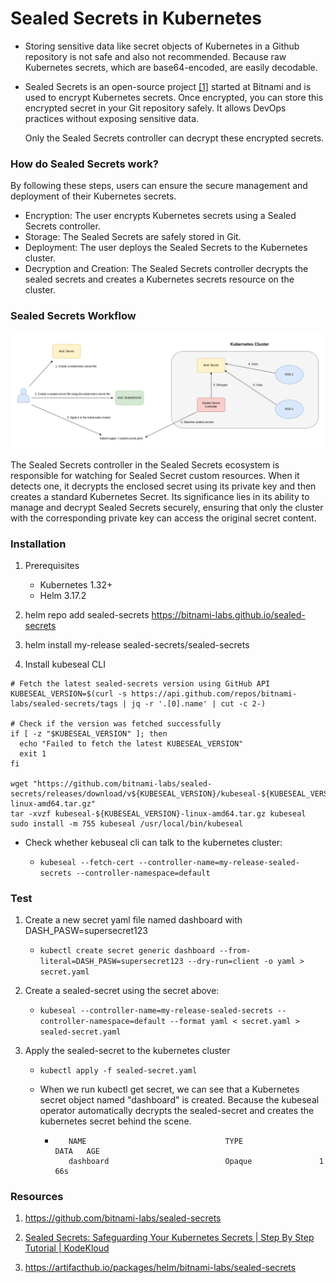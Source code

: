 # Sealed Secrets in Kubernetes

* Storing sensitive data like secret objects of Kubernetes in a Github repository is not safe and also not recommended. Because raw Kubernetes secrets, which are base64-encoded, are easily decodable.

* Sealed Secrets is an open-source project [[1]](https://github.com/bitnami-labs/sealed-secrets) started at Bitnami and is used to encrypt Kubernetes secrets. Once encrypted, you can store this encrypted secret in your Git repository safely. It allows DevOps practices without exposing sensitive data.

  Only the Sealed Secrets controller can decrypt these encrypted secrets.


### How do Sealed Secrets work?

By following these steps, users can ensure the secure management and deployment of their Kubernetes secrets.

* Encryption: The user encrypts Kubernetes secrets using a Sealed Secrets controller.
* Storage: The Sealed Secrets are safely stored in Git.
* Deployment: The user deploys the Sealed Secrets to the Kubernetes cluster.
* Decryption and Creation: The Sealed Secrets controller decrypts the sealed secrets and creates a Kubernetes secrets resource on the cluster.


### Sealed Secrets Workflow

![sealed-secrets workflow](sealed-secrets-workflow.png)

The Sealed Secrets controller in the Sealed Secrets ecosystem is responsible for watching for Sealed Secret custom resources. When it detects one, it decrypts the enclosed secret using its private key and then creates a standard Kubernetes Secret. Its significance lies in its ability to manage and decrypt Sealed Secrets securely, ensuring that only the cluster with the corresponding private key can access the original secret content.

### Installation

1. Prerequisites

   - Kubernetes 1.32+
   - Helm 3.17.2


2. helm repo add sealed-secrets https://bitnami-labs.github.io/sealed-secrets

3. helm install my-release sealed-secrets/sealed-secrets

4. Install kubeseal CLI

  ```
  # Fetch the latest sealed-secrets version using GitHub API
KUBESEAL_VERSION=$(curl -s https://api.github.com/repos/bitnami-labs/sealed-secrets/tags | jq -r '.[0].name' | cut -c 2-)

# Check if the version was fetched successfully
if [ -z "$KUBESEAL_VERSION" ]; then
    echo "Failed to fetch the latest KUBESEAL_VERSION"
    exit 1
fi

wget "https://github.com/bitnami-labs/sealed-secrets/releases/download/v${KUBESEAL_VERSION}/kubeseal-${KUBESEAL_VERSION}-linux-amd64.tar.gz"
tar -xvzf kubeseal-${KUBESEAL_VERSION}-linux-amd64.tar.gz kubeseal
sudo install -m 755 kubeseal /usr/local/bin/kubeseal
  ```
- Check whether kebuseal cli can talk to the kubernetes cluster:

   - ```kubeseal --fetch-cert --controller-name=my-release-sealed-secrets --controller-namespace=default```

### Test

1. Create a new secret yaml file named dashboard with DASH_PASW=supersecret123
   - ```kubectl create secret generic dashboard --from-literal=DASH_PASW=supersecret123 --dry-run=client -o yaml > secret.yaml```

2. Create a sealed-secret using the secret above:

   - ```kubeseal --controller-name=my-release-sealed-secrets --controller-namespace=default --format yaml < secret.yaml > sealed-secret.yaml```

3. Apply the sealed-secret to the kubernetes cluster

   - ```kubectl apply -f sealed-secret.yaml```

   - When we run kubectl get secret, we can see that a Kubernetes secret object named "dashboard" is created. Because the kubeseal operator automatically decrypts the sealed-secret and creates the kubernetes secret behind the scene.
      - ```kubectl get secret
           NAME                               TYPE                 DATA   AGE
           dashboard                          Opaque               1      66s
        ```

### Resources

1. https://github.com/bitnami-labs/sealed-secrets

2. [Sealed Secrets: Safeguarding Your Kubernetes Secrets | Step By Step Tutorial | KodeKloud](https://www.youtube.com/watch?v=wWMJCY2E0d4)

3. https://artifacthub.io/packages/helm/bitnami-labs/sealed-secrets